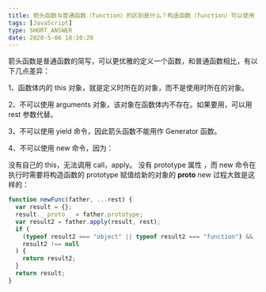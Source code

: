 ```yaml
---
title: 箭头函数与普通函数（function）的区别是什么？构造函数（function）可以使用 new 生成实例，那么箭头函数可以吗？为什么？
tags: [JavaScript]
type: SHORT_ANSWER
date: 2020-5-06 18:10:20
---
```


箭头函数是普通函数的简写，可以更优雅的定义一个函数，和普通函数相比，有以下几点差异：

1、函数体内的 this 对象，就是定义时所在的对象，而不是使用时所在的对象。

2、不可以使用 arguments 对象，该对象在函数体内不存在。如果要用，可以用 rest 参数代替。

3、不可以使用 yield 命令，因此箭头函数不能用作 Generator 函数。

4、不可以使用 new 命令，因为：

没有自己的 this，无法调用 call，apply。
没有 prototype 属性 ，而 new 命令在执行时需要将构造函数的 prototype 赋值给新的对象的 **proto**
new 过程大致是这样的：

```js
function newFunc(father, ...rest) {
  var result = {};
  result.__proto__ = father.prototype;
  var result2 = father.apply(result, rest);
  if (
    (typeof result2 === "object" || typeof result2 === "function") &&
    result2 !== null
  ) {
    return result2;
  }
  return result;
}
```
